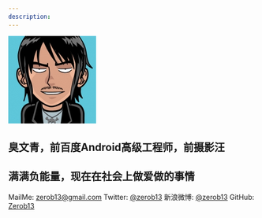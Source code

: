 ```yaml
---
description:
---
```



![Avatar](/content/images/2013/Oct/bookmark_grabber-1.jpg)    

## 臭文青，前百度Android高级工程师，前摄影汪 

## 满满负能量，现在在社会上做爱做的事情    


MailMe: [zerob13@gmail.com](mailto:zerob13@gmail.com) 
Twitter: [@zerob13](http://twitter.com/zerob13)
新浪微博: [@zerob13](http://weibo.com/zerob13)
GitHub: [Zerob13](http://github.com/zerob13)
